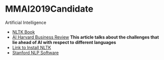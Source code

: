# MMAI2019Candidate
Artificial Intelligence

- [NLTK Book](https://www.nltk.org/book/)
- [AI Harvard Business Review](https://hbr.org/2018/07/ais-next-great-challenge-understanding-the-nuances-of-language) ****This article talks about the challenges that lie ahead of AI with respect to different languages****
- [Link to Install NLTK](https://www.nltk.org/install.html)
- [Stanford NLP Software](https://stanfordnlp.github.io/CoreNLP/)
  


